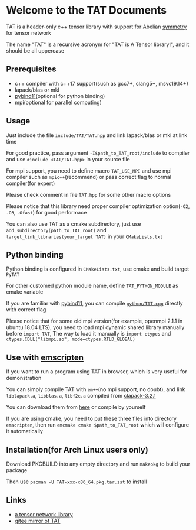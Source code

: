 # Welcome to the TAT Documents

TAT is a header-only c++ tensor library with support for Abelian [symmetry](https://journals.aps.org/pra/abstract/10.1103/PhysRevA.82.050301) for tensor network

The name "TAT" is a recursive acronym for "TAT is A Tensor library!", and it should be all uppercase

## Prerequisites
- c++ compiler with c++17 support(such as gcc7+, clang5+, msvc19.14+)
- lapack/blas or mkl
- [pybind11](https://github.com/pybind/pybind11)(optional for python binding)
- mpi(optional for parallel computing)

## Usage
Just include the file `include/TAT/TAT.hpp` and link lapack/blas or mkl at link time

For good practice, pass argument `-I$path_to_TAT_root/include` to compiler and use `#include <TAT/TAT.hpp>` in your source file

For mpi support, you need to define macro `TAT_USE_MPI` and use mpi compiler such as `mpic++`(recommend) or pass correct flag to normal compiler(for expert)

Please check comment in file `TAT.hpp` for some other macro options

Please notice that this library need proper compiler optimization option(`-O2`, `-O3`, `-Ofast`) for good performace

You can also use TAT as a cmake subdirectory, just use `add_subdirectory(path_to_TAT_root)` and `target_link_libraries(your_target TAT)` in your `CMakeLists.txt`

## Python binding
Python binding is configured in `CMakeLists.txt`, use cmake and build target `PyTAT`

For other customed python module name, define `TAT_PYTHON_MODULE` as cmake variable

If you are familiar with [pybind11](https://pybind11.readthedocs.io/en/stable/compiling.html#building-manually), you can compile [`python/TAT.cpp`](/python/TAT.cpp) directly with correct flag

Please notice that for some old mpi version(for example, openmpi 2.1.1 in ubuntu 18.04 LTS), you need to load mpi dynamic shared library manually before `import TAT`, The way to load it manually is `import ctypes` and `ctypes.CDLL("libmpi.so", mode=ctypes.RTLD_GLOBAL)`

## Use with [emscripten](https://emscripten.org/)
If you want to run a program using TAT in browser, which is very useful for demonstration

You can simply compile TAT with `em++`(no mpi support, no doubt), and link `liblapack.a`, `libblas.a`, `libf2c.a` compiled from [clapack-3.2.1](https://www.netlib.org/clapack/)

You can download them from [here](https://github.com/hzhangxyz/TAT/releases/tag/v0.0.6) or compile by yourself

If you are using cmake, you need to put these three files into directory `emscripten`, then run `emcmake cmake $path_to_TAT_root` which will configure it automatically

## Installation(for Arch Linux users only)
Download PKGBUILD into any empty directory and run `makepkg` to build your package

Then use `pacman -U TAT-xxx-x86_64.pkg.tar.zst` to install

## Links
- [a tensor network library](https://github.com/crimestop/net)
- [gitee mirror of TAT](https://gitee.com/hzhangxyz/TAT)
